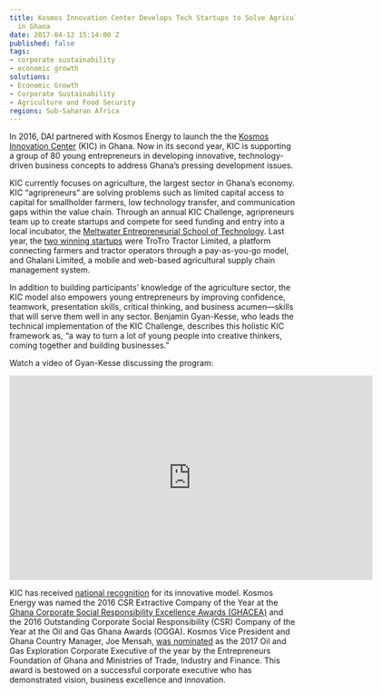 ```yaml
---
title: Kosmos Innovation Center Develops Tech Startups to Solve Agriculture Problems
  in Ghana
date: 2017-04-12 15:14:00 Z
published: false
tags:
- corporate sustainability
- economic growth
solutions:
- Economic Growth
- Corporate Sustainability
- Agriculture and Food Security
regions: Sub-Saharan Africa
---
```


In 2016, DAI partnered with Kosmos Energy to launch the the [Kosmos Innovation Center](http://www.kosmosinnovationcenter.com/) (KIC) in Ghana. Now in its second year, KIC is supporting a group of 80 young entrepreneurs in developing innovative, technology-driven business concepts to address Ghana’s pressing development issues.

KIC currently focuses on agriculture, the largest sector in Ghana’s economy. KIC “agripreneurs” are solving problems such as limited capital access to capital for smallholder farmers, low technology transfer, and communication gaps within the value chain. Through an annual KIC Challenge, agripreneurs team up to create startups and compete for seed funding and entry into a local incubator, the [Meltwater Entrepreneurial School of Technology](http://meltwater.org/). Last year, the [two winning startups](http://www.reportingoilandgas.org/kosmos-ghana-awards-two-agritech-startups/) were TroTro Tractor Limited, a platform connecting farmers and tractor operators through a pay-as-you-go model, and Ghalani Limited, a mobile and web-based agricultural supply chain management system.

In addition to building participants’ knowledge of the agriculture sector, the KIC model also empowers young entrepreneurs by improving confidence, teamwork, presentation skills, critical thinking, and business acumen—skills that will serve them well in any sector. Benjamin Gyan-Kesse, who leads the technical implementation of the KIC Challenge, describes this holistic KIC framework as, “a way to turn a lot of young people into creative thinkers, coming together and building businesses.”

Watch a video of Gyan-Kesse discussing the program:

<iframe src="https://player.vimeo.com/video/211697297" width="640" height="360" frameborder="0" webkitallowfullscreen mozallowfullscreen allowfullscreen></iframe>

KIC has received [national recognition](http://www.kosmosinnovationcenter.com/2016-awards/) for its innovative model. Kosmos Energy was named the 2016 CSR Extractive Company of the Year at the [Ghana Corporate Social Responsibility Excellence Awards (GHACEA)](http://www.graphic.com.gh/business/business-news/over-15-corporate-bodies-receive-csr-excellence-awards.html) and the 2016 Outstanding Corporate Social Responsibility (CSR) Company of the Year at the Oil and Gas Ghana Awards (OGGA). Kosmos Vice President and Ghana Country Manager, Joe Mensah, [was nominated](http://www.ghanaweb.com/GhanaHomePage/business/Entrepreneurs-and-Corporate-Executives-nominated-for-GECE-Awards-510063) as the 2017 Oil and Gas Exploration Corporate Executive of the year by the Entrepreneurs Foundation of Ghana and Ministries of Trade, Industry and Finance. This award is bestowed on a successful corporate executive who has demonstrated vision, business excellence and innovation.